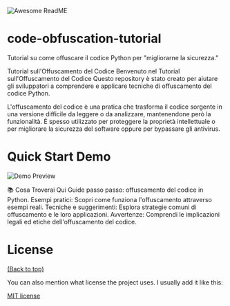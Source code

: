 
![Awesome ReadME](https://encrypted-tbn0.gstatic.com/images?q=tbn:ANd9GcQxEbQAXBv3T2Sd4aYlSFtyndLZ7rZYrkf_DQ&s)

# code-obfuscation-tutorial


Tutorial su come offuscare il codice Python per "migliorarne la sicurezza."

Tutorial sull'Offuscamento del Codice
Benvenuto nel Tutorial sull'Offuscamento del Codice Questo repository è stato creato per aiutare gli sviluppatori a comprendere e applicare tecniche di offuscamento del codice  Python.

L'offuscamento del codice è una pratica che trasforma il codice sorgente in una versione difficile da leggere o da analizzare, mantenendone però la funzionalità. È spesso utilizzato per proteggere la proprietà intellettuale o per migliorare la sicurezza del software oppure per bypassare gli antivirus.

# Quick Start Demo

![Demo Preview](https://feedback.minecraft.net/hc/user_images/GE_EJQS3B13MYhvDKUPpNw.gif)

📚 Cosa Troverai Qui
Guide passo passo: offuscamento del codice in Python.
Esempi pratici: Scopri come funziona l'offuscamento attraverso esempi reali.
Tecniche e suggerimenti: Esplora strategie comuni di offuscamento e le loro applicazioni.
Avvertenze: Comprendi le implicazioni legali ed etiche dell'offuscamento del codice.

# License
[(Back to top)](#table-of-contents)

You can also mention what license the project uses. I usually add it like this:

[MIT license](./LICENSE)


